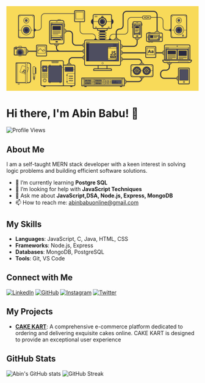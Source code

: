 ![Banner](https://github.com/abin-online/abin-online/blob/main/JS-by-SoyHorizonte.gif)

# Hi there, I'm Abin Babu! 👋

![Profile Views](https://komarev.com/ghpvc/?username=abin-online&color=blue)

## About Me

I am a self-taught MERN stack developer with a keen interest in solving logic problems and building efficient software solutions.

- 🌱 I’m currently learning **Postgre SQL**
- 🤔 I’m looking for help with **JavaScript Techniques**
- 💬 Ask me about **JavaScript,DSA, Node.js, Express, MongoDB**
- 📫 How to reach me: [abinbabuonline@gmail.com](mailto:abinbabuonline@gmail.com)

## My Skills

- **Languages**: JavaScript, C, Java, HTML, CSS
- **Frameworks**: Node.js, Express
- **Databases**: MongoDB, PostgreSQL
- **Tools**: Git, VS Code

## Connect with Me

[![LinkedIn](https://img.shields.io/badge/LinkedIn-blue?style=flat&logo=linkedin&labelColor=blue)](https://www.linkedin.com/in/abin-babu-08a02b2b1/)
[![GitHub](https://img.shields.io/badge/GitHub-black?style=flat&logo=github&labelColor=black)](https://github.com/abin-online)
[![Instagram](https://img.shields.io/badge/Instagram-%23E4405F.svg?style=flat&logo=instagram&logoColor=white)](https://www.instagram.com/abin__babu/)
[![Twitter](https://img.shields.io/badge/Twitter-blue?style=flat&logo=twitter&labelColor=blue)](https://twitter.com/abinbabu)

## My Projects

- **[CAKE KART](https://cakekart.shop/)**: A comprehensive e-commerce platform dedicated to ordering and delivering exquisite cakes online. CAKE KART is designed to provide an exceptional user experience

## GitHub Stats

![Abin's GitHub stats](https://github-readme-stats.vercel.app/api?username=abin-online&show_icons=true&theme=radical)
![GitHub Streak](https://github-readme-streak-stats.herokuapp.com/?user=abin-online&theme=radical)


<!--
**abin-online/abin-online** is a ✨ _special_ ✨ repository because its `README.md` (this file) appears on your GitHub profile.

Here are some ideas to get you started:

- 🔭 I’m currently working on ...
- 🌱 I’m currently learning ...
- 👯 I’m looking to collaborate on ...
- 🤔 I’m looking for help with ...

- 📫 How to reach me: ...
- 😄 Pronouns: ...
- ⚡ Fun fact: ...
-->
